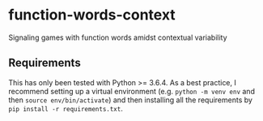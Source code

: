 # function-words-context
Signaling games with function words amidst contextual variability

## Requirements

This has only been tested with Python >= 3.6.4.  As a best practice, I recommend setting up a virtual environment (e.g. `python -m venv env` and then `source env/bin/activate`) and then installing all the requirements by `pip install -r requirements.txt`.
